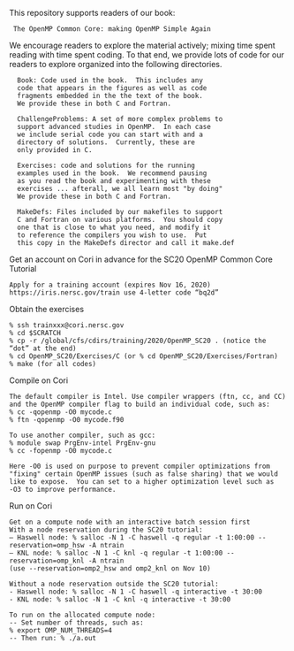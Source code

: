 
This repository supports readers of our book:

     The OpenMP Common Core: making OpenMP Simple Again

We encourage readers to explore the material actively; mixing
time spent reading with time spent coding.   To that end, we
provide lots of code for our readers to explore organized into
the following directories.

      Book: Code used in the book.  This includes any
      code that appears in the figures as well as code
      fragments embedded in the the text of the book.
      We provide these in both C and Fortran.

      ChallengeProblems: A set of more complex problems to
      support advanced studies in OpenMP.  In each case
      we include serial code you can start with and a
      directory of solutions.  Currently, these are
      only provided in C.

      Exercises: code and solutions for the running 
      examples used in the book.  We recommend pausing 
      as you read the book and experimenting with these
      exercises ... afterall, we all learn most "by doing"
      We provide these in both C and Fortran.
      
      MakeDefs: Files included by our makefiles to support
      C and Fortran on various platforms.  You should copy
      one that is close to what you need, and modify it
      to reference the compilers you wish to use.  Put
      this copy in the MakeDefs director and call it make.def
      
      
Get an account on Cori in advance for the SC20 OpenMP Common Core Tutorial

	Apply for a training account (expires Nov 16, 2020) 
	https://iris.nersc.gov/train use 4-letter code “bq2d”

Obtain the exercises

	% ssh trainxxx@cori.nersc.gov
	% cd $SCRATCH
	% cp -r /global/cfs/cdirs/training/2020/OpenMP_SC20 . (notice the “dot” at the end) 
	% cd OpenMP_SC20/Exercises/C (or % cd OpenMP_SC20/Exercises/Fortran)
	% make (for all codes)

Compile on Cori

	The default compiler is Intel. Use compiler wrappers (ftn, cc, and CC) 
	and the OpenMP compiler flag to build an individual code, such as:
	% cc -qopenmp -O0 mycode.c 
	% ftn -qopenmp -O0 mycode.f90

	To use another compiler, such as gcc: 
	% module swap PrgEnv-intel PrgEnv-gnu 
	% cc -fopenmp -O0 mycode.c
	
	Here -O0 is used on purpose to prevent compiler optimizations from 
	"fixing" certain OpenMP issues (such as false sharing) that we would 
	like to expose.  You can set to a higher optimization level such as 
	-O3 to improve performance.

Run on Cori

	Get on a compute node with an interactive batch session first
	With a node reservation during the SC20 tutorial:
	– Haswell node: % salloc -N 1 -C haswell -q regular -t 1:00:00 --reservation=omp_hsw -A ntrain
	– KNL node: % salloc -N 1 -C knl -q regular -t 1:00:00 --reservation=omp_knl -A ntrain
	(use --reservation=omp2_hsw and omp2_knl on Nov 10)

	Without a node reservation outside the SC20 tutorial:
	- Haswell node: % salloc -N 1 -C haswell -q interactive -t 30:00 
	- KNL node: % salloc -N 1 -C knl -q interactive -t 30:00

	To run on the allocated compute node:
	-- Set number of threads, such as: 
	% export OMP_NUM_THREADS=4 
	-- Then run: % ./a.out

